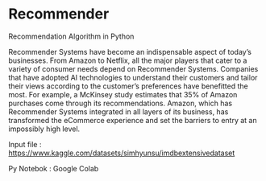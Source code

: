 # Recommender
Recommendation Algorithm in Python

Recommender Systems have become an indispensable aspect of today’s businesses. From Amazon to Netflix, all the major players that cater to a variety of consumer needs depend on Recommender Systems. Companies that have adopted AI technologies to understand their customers and tailor their views according to the customer’s preferences have benefitted the most. For example, a McKinsey study estimates that 35% of Amazon purchases come through its recommendations. Amazon, which has Recommender Systems integrated in all layers of its business, has transformed the eCommerce experience and set the barriers to entry at an impossibly high level.




Input file : https://www.kaggle.com/datasets/simhyunsu/imdbextensivedataset


Py Notebok : Google Colab


